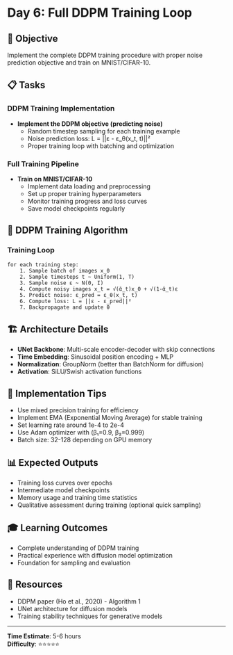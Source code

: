# Day 6: Full DDPM Training Loop

## 🎯 Objective
Implement the complete DDPM training procedure with proper noise prediction objective and train on MNIST/CIFAR-10.

## 📋 Tasks

### DDPM Training Implementation
- **Implement the DDPM objective (predicting noise)**
  - Random timestep sampling for each training example
  - Noise prediction loss: L = ||ε - ε_θ(x_t, t)||²
  - Proper training loop with batching and optimization

### Full Training Pipeline
- **Train on MNIST/CIFAR-10**
  - Implement data loading and preprocessing
  - Set up proper training hyperparameters
  - Monitor training progress and loss curves
  - Save model checkpoints regularly

## 🧮 DDPM Training Algorithm

### Training Loop
```
for each training step:
    1. Sample batch of images x_0
    2. Sample timesteps t ~ Uniform(1, T)
    3. Sample noise ε ~ N(0, I)
    4. Compute noisy images x_t = √(ᾱ_t)x_0 + √(1-ᾱ_t)ε
    5. Predict noise: ε_pred = ε_θ(x_t, t)
    6. Compute loss: L = ||ε - ε_pred||²
    7. Backpropagate and update θ
```

## 🏗️ Architecture Details
- **UNet Backbone**: Multi-scale encoder-decoder with skip connections
- **Time Embedding**: Sinusoidal position encoding + MLP
- **Normalization**: GroupNorm (better than BatchNorm for diffusion)
- **Activation**: SiLU/Swish activation functions

## 🔧 Implementation Tips
- Use mixed precision training for efficiency
- Implement EMA (Exponential Moving Average) for stable training
- Set learning rate around 1e-4 to 2e-4
- Use Adam optimizer with (β₁=0.9, β₂=0.999)
- Batch size: 32-128 depending on GPU memory

## 📊 Expected Outputs
- Training loss curves over epochs
- Intermediate model checkpoints
- Memory usage and training time statistics
- Qualitative assessment during training (optional quick sampling)

## 🎓 Learning Outcomes
- Complete understanding of DDPM training
- Practical experience with diffusion model optimization
- Foundation for sampling and evaluation

## 📖 Resources
- DDPM paper (Ho et al., 2020) - Algorithm 1
- UNet architecture for diffusion models
- Training stability techniques for generative models

---
**Time Estimate**: 5-6 hours  
**Difficulty**: ⭐⭐⭐⭐⭐